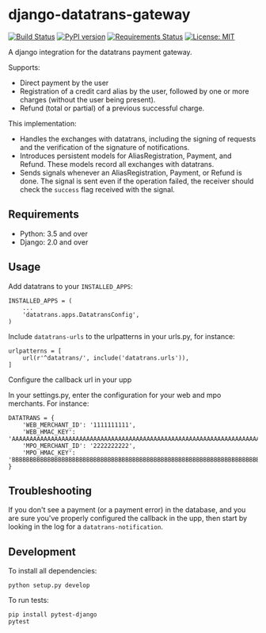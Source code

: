django-datatrans-gateway
========================

[![Build Status](https://travis-ci.org/skioo/django-datatrans-gateway.svg?branch=master)](https://travis-ci.org/skioo/django-datatrans-gateway)
[![PyPI version](https://badge.fury.io/py/django-datatrans-gateway.svg)](https://badge.fury.io/py/django-datatrans-gateway)
[![Requirements Status](https://requires.io/github/skioo/django-datatrans-gateway/requirements.svg?branch=master)](https://requires.io/github/skioo/django-datatrans-gateway/requirements/?branch=master)
[![License: MIT](https://img.shields.io/badge/License-MIT-blue.svg)](https://opensource.org/licenses/MIT)

A django integration for the datatrans payment gateway.

Supports:
- Direct payment by the user
- Registration of a credit card alias by the user, followed by one or more charges (without the user being present).
- Refund (total or partial) of a previous successful charge.


This implementation:
- Handles the exchanges with datatrans, including the signing of requests and the verification of the signature of notifications.
- Introduces persistent models for AliasRegistration, Payment, and Refund. These models record all exchanges with datatrans.
- Sends signals whenever an AliasRegistration, Payment, or Refund is done. The signal is sent even if the operation failed, 
the receiver should check the `success` flag received with the signal.


Requirements
------------

* Python: 3.5 and over
* Django: 2.0 and over


Usage
-----

Add datatrans to your `INSTALLED_APPS`:

    INSTALLED_APPS = (
        ...
        'datatrans.apps.DatatransConfig',
    )


Include `datatrans-urls` to the urlpatterns in your urls.py, for instance:

    urlpatterns = [
        url(r'^datatrans/', include('datatrans.urls')),
    ]

Configure the callback url in your upp

In your settings.py, enter the configuration for your web and mpo merchants. For instance:

    DATATRANS = {
        'WEB_MERCHANT_ID': '1111111111',
        'WEB_HMAC_KEY': 'AAAAAAAAAAAAAAAAAAAAAAAAAAAAAAAAAAAAAAAAAAAAAAAAAAAAAAAAAAAAAAAAAAAAAAAAAAAAAAAAAAAAAAAAAAAAAAAAAAAAAAAAAAAAAAAAAAAAAAAAAAAAAAAA',
        'MPO_MERCHANT_ID': '2222222222',
        'MPO_HMAC_KEY': 'BBBBBBBBBBBBBBBBBBBBBBBBBBBBBBBBBBBBBBBBBBBBBBBBBBBBBBBBBBBBBBBBBBBBBBBBBBBBBBBBBBBBBBBBBBBBBBBBBBBBBBBBBBBBBBBBBBBBBBBBBBBBBBBB',
    }


Troubleshooting
---------------

If you don't see a payment (or a payment error) in the database, and you are sure you've properly configured the callback in the upp,
then start by looking in the log for a `datatrans-notification`.


Development
-----------

To install all dependencies:

    python setup.py develop

To run tests:

    pip install pytest-django
    pytest

